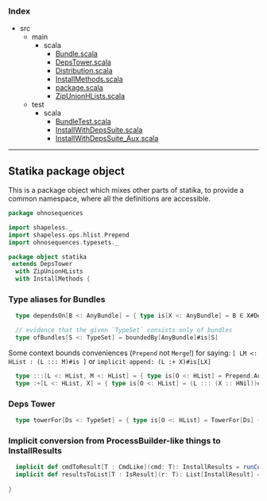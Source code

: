 ### Index

+ src
  + main
    + scala
      + [Bundle.scala](Bundle.md)
      + [DepsTower.scala](DepsTower.md)
      + [Distribution.scala](Distribution.md)
      + [InstallMethods.scala](InstallMethods.md)
      + [package.scala](package.md)
      + [ZipUnionHLists.scala](ZipUnionHLists.md)
  + test
    + scala
      + [BundleTest.scala](../../test/scala/BundleTest.md)
      + [InstallWithDepsSuite.scala](../../test/scala/InstallWithDepsSuite.md)
      + [InstallWithDepsSuite_Aux.scala](../../test/scala/InstallWithDepsSuite_Aux.md)

------

## Statika package object

This is a package object which mixes other parts of statika, to provide a common namespace, where
all the definitions are accessible.


```scala
package ohnosequences

import shapeless._
import shapeless.ops.hlist.Prepend
import ohnosequences.typesets._

package object statika 
 extends DepsTower
  with ZipUnionHLists
  with InstallMethods {
```

### Type aliases for Bundles

```scala
  type dependsOn[B <: AnyBundle] = { type is[X <: AnyBundle] = B ∈ X#Deps }

  // evidence that the given `TypeSet` consists only of bundles
  type ofBundles[S <: TypeSet] = boundedBy[AnyBundle]#is[S]
```

Some context bounds conveniences (`Prepend` not `Merge`!)
for saying: `[ LM <: HList : (L ::: M)#is ]`
or `implicit append: (L :+ X)#is[LX]`

```scala
  type :::[L <: HList, M <: HList] = { type is[O <: HList] = Prepend.Aux[L, M, O] }
  type :+[L <: HList, X] = { type is[O <: HList] = (L ::: (X :: HNil))#is[O] }
```

### Deps Tower

```scala
  type towerFor[Ds <: TypeSet] = { type is[O <: HList] = TowerFor[Ds] { type Out = O } }
```

### Implicit conversion from ProcessBuilder-like things to InstallResults

```scala
  implicit def cmdToResult[T : CmdLike](cmd: T): InstallResults = runCommand(cmd)()
  implicit def resultsToList[T : IsResult](r: T): List[InstallResult] = r.trace
  
}

```

